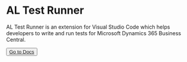 <link rel="stylesheet" type="text/css" href="./styles.css">

# AL Test Runner
AL Test Runner is an extension for Visual Studio Code which helps developers to write and run tests for Microsoft Dynamics 365 Business Central.

<button class="button-55"><a href="/articles/intro.html" class="button">Go to Docs</a></button>